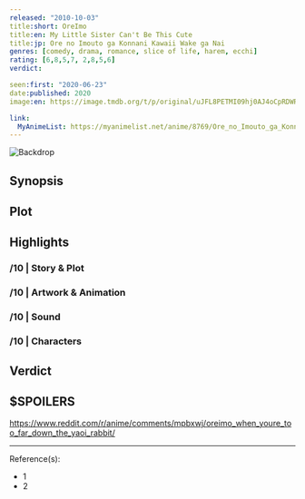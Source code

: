 ```yaml
---
released: "2010-10-03"
title:short: OreImo
title:en: My Little Sister Can't Be This Cute
title:jp: Ore no Imouto ga Konnani Kawaii Wake ga Nai
genres: [comedy, drama, romance, slice of life, harem, ecchi]
rating: [6,8,5,7, 2,8,5,6]
verdict:

seen:first: "2020-06-23"
date:published: 2020
image:en: https://image.tmdb.org/t/p/original/uJFL8PETMI09hj0AJ4oCpRDWRnk.jpg

link:
  MyAnimeList: https://myanimelist.net/anime/8769/Ore_no_Imouto_ga_Konnani_Kawaii_Wake_ga_Nai
---
```


![Backdrop]()

## Synopsis

## Plot

## Highlights

### /10 | Story & Plot

### /10 | Artwork & Animation

### /10 | Sound

### /10 | Characters

## Verdict

## $SPOILERS

<https://www.reddit.com/r/anime/comments/mpbxwj/oreimo_when_youre_too_far_down_the_yaoi_rabbit/>

<!-- CLOSING -->

---
Reference(s):

- 1
- 2
